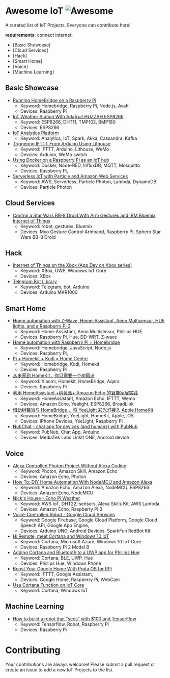 Awesome IoT ![Awesome](https://cdn.rawgit.com/sindresorhus/awesome/d7305f38d29fed78fa85652e3a63e154dd8e8829/media/badge.svg)
===

A curated list of IoT Projects. Everyone can contribute here!

**requirements**: connect internet.


 - [Basic Showcase]
 - [Cloud Services]
 - [Hack]
 - [Smart Home]
 - [Voice]
 - [Machine Learning]

## Basic Showcase

 - [Running HomeBridge on a Raspberry Pi](https://github.com/nfarina/homebridge/wiki/Running-HomeBridge-on-a-Raspberry-Pi)
     - Keyword: Homebridge, Raspberry Pi, Node.js, Avahi
     - Devices: Raspberry Pi
 - [IoT Weather Station With Adafruit HUZZAH ESP8266](http://www.instructables.com/id/IoT-Weather-Station-With-ESP8266/)
     - Keyword: ESP8266, DHT11, TMP102, BMP180
     - Devices: ESP8266 
 - [IoT Analytics Platform](https://blog.codecentric.de/en/2016/07/iot-analytics-platform/)
     - Keyword: Analytics, IoT, Spark, Akka, Cassandra, Kafka    
 - [Triggering IFTTT From Arduino Using Lithouse](http://www.instructables.com/id/Triggering-IFTTT-from-Arduino-using-Lithouse/)
     - Keyword: IFTTT, Arduino, Lithouse, WeMo
     - Devcies: Arduino, WeMo switch    
 - [Using Docker on a Raspberry Pi as an IoT hub](http://sample.org.uk/blog/post/rpi_docker_iot) 
     - Keyword: Docker, Node-RED, InfluxDB, MQTT, Mosquitto
     - Devices: Raspberry Pi,
 - [Serverless IoT with Particle and Amazon Web Services](https://mike.lapidak.is/thoughts/serverless-iot-with-particle-and-aws)
     - Keyword: AWS, Serverless, Particle Photon, Lambda, DynamoDB
     - Devices: Particle Photon

## Cloud Services

 - [Control a Star Wars BB-8 Droid With Arm Gestures and IBM Bluemix Internet of Things](https://code.tutsplus.com/tutorials/control-a-star-wars-bb-8-droid-with-arm-gestures-and-ibm-bluemix-internet-of-things--cms-27255)
     - Keyword: robot, gestures, Bluemix
     - Devices: Myo Gesture Control Armband, Raspberry Pi, Sphero Star Wars BB-8 Droid

## Hack
 
 - [Internet of Things on the Xbox (App Dev on Xbox series)](https://blogs.windows.com/buildingapps/2016/10/13/internet-of-things-on-the-xbox-app-dev-on-xbox-series/)
     - Keyword: XBox, UWP, Windows IoT Core
     - Devices: XBox
 - [Telegram Bot Library](https://create.arduino.cc/projecthub/Arduino_Genuino/telegram-bot-library-ced4d4) 
     - Keyword: Telegram, bot, Arduino
     - Devices: Arduino MKR1000

## Smart Home

 - [Home automation with Z-Wave, Home-Assistant, Aeon Multisensor, HUE lights, and a Raspberry Pi 2](https://partofthething.com/thoughts/?p=937)
     - Keyword: Home-Assistant, Aeon Multisensor, Phillips HUE
     - Devices: Raspberry Pi, Hue, DD-WRT, Z-wave
 - [Home automation with Raspberry Pi + Homebridge](https://medium.com/@rxseger/home-automation-with-raspberry-pi-homebridge-f5ad9c4942c5)
     - Keyword: Homebridge, JavaScript, Node.js
     - Devices: Raspberry Pi,
 - [Pi + Homekit + Kodi = Home Centre](https://sspai.com/post/38849)
     - Keyword: Homebridge, Kodi, Homekit
     - Devices: Raspberry Pi
 - [从米家到 HomeKit，你只需要一个树莓派](https://sspai.com/post/38358)
     - Keyword: Xiaomi, Homekit, HomeBridge, Aqara
     - Devices: Raspberry Pi
 - [利用 HomeAssistant +树莓派+ Amazon Echo 的智能家居实践](http://kittenyang.com/homeassistant_practice_01/)
      - Keyword: HomeAssistant, Amazon Echo, IFTTT, Wemo
      - Devices: Amazon Echo, Yeelight, ESP8266, BroadLink     
 - [借助树莓派与 HomeBridge ，将 YeeLight 彩光灯接入 Apple HomeKit](https://sspai.com/post/36617) 
      - Keyword: HomeBridge, YeeLight, HomeKit, Apple, iOS
      - Devices: iPhone Devices, YeeLight, Raspberry Pi
 - [NubChat - chat app for devices (and humans) with PubNub](https://www.hackster.io/Momy93/nubchat-chat-app-for-devices-and-humans-with-pubnub-bad66c) 
      - Keyword: PubNub, Chat App, Arduino
      - Devices: MediaTek Labs LinkIt ONE, Android device

## Voice

 - [Alexa Controlled Photon Project Without Alexa Coding](https://www.hackster.io/patriot-iot/alexa-controlled-photon-project-without-alexa-coding-f47d84) 
     - Keyword: Photon, Amazon Skill, Amazon Echo
     - Devices: Amazon Echo, Photon     
 - [How To: DIY Home Automation With NodeMCU and Amazon Alexa](http://www.instructables.com/id/How-To-DIY-Home-Automation-With-NodeMCU-and-Amazon/)     
     - Keyword: Amazon Echo, Amazon Alexa, NodeMCU, ESP8266
     - Devices: Amazon Echo, NodeMCU     
 - [Nick's House - Echo Pi Weather](https://www.hackster.io/xelfer/nick-s-house-echo-pi-weather-b08dde)
     - Keyword: AWS IoT, DHT22, sensors, Alexa Skills Kit, AWS Lambda
     - Devices: Amazon Echo, Raspberry Pi 3
 - [Voice-Controlled Robot - Google Cloud Services](https://www.hackster.io/lukaszbudnik/voice-controlled-robot-google-cloud-services-94d9a8?ref=search&ref_id=voice%20controlled&offset=0)
     - Keyword: Google Firebase, Google Cloud Platform, Google Cloud Speech API, Google App Engine,
     - Devices: Arduino UNO, Android Devices, SparkFun RedBot Kit
 - [Hi Remote, meet Cortana and Windows 10 IoT](https://www.hackster.io/team-passionate-contributers/hi-remote-meet-cortana-ec8774)
     - Keyword: Cortana, Microsoft Azure, Windows 10 IoT Core
     - Devices: Raspberry Pi 2 Model B
 - [Adding Cortana and Bluetooth to a UWP app for Phillips Hue](https://blogs.windows.com/buildingapps/2016/04/20/adding-cortana-and-bluetooth-to-a-uwp-app-for-phillips-hue/)
     - Keyword: Cortana, BLE, UWP, Hue
     - Devices: Phillips Hue, Windows Phone
 - [Boost Your Google Home With Prota OS for RPi](http://www.instructables.com/id/Boost-Your-Google-Home-With-Prota-OS-for-Raspberry/)
     - Keyword: IFTTT, Google Assistant, 
     - Devices: Google Home, Raspberry Pi, WebCam
 - [Use Cortana Function on IoT Core](https://developer.microsoft.com/en-us/windows/iot/docs/cortanaoniotcore) 
     - Keyword: Cortana, Windows IoT

## Machine Learning

 - [How to build a robot that “sees” with $100 and TensorFlow](https://www.oreilly.com/learning/how-to-build-a-robot-that-sees-with-100-and-tensorflow)
      - Keyword: Tensorflow, Robot, Raspberry Pi
      - Devices: Raspberry Pi

# Contributing

Your contributions are always welcome! Please submit a pull request or create an issue to add a new IoT Projects to the list. 
